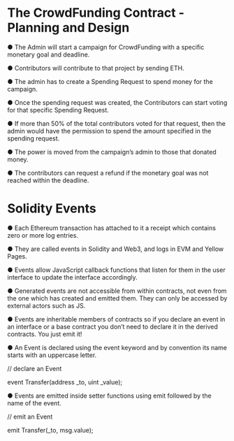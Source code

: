 # **The CrowdFunding Contract - Planning and Design**

● The Admin will start a campaign for CrowdFunding with a specific monetary goal and deadline.

● Contributors will contribute to that project by sending ETH.

● The admin has to create a Spending Request to spend money for the campaign.

● Once the spending request was created, the Contributors can start voting for that specific Spending Request.

● If more than 50% of the total contributors voted for that request, then the admin would have the permission to spend the amount specified in the spending request. 

● The power is moved from the campaign’s admin to those that donated money.

● The contributors can request a refund if the monetary goal was not reached within the deadline.


# **Solidity Events**

● Each Ethereum transaction has attached to it a receipt which contains zero or more log entries. 

● They are called events in Solidity and Web3, and logs in EVM and Yellow Pages.

● Events allow JavaScript callback functions that listen for them in the user interface to update the interface accordingly.

● Generated events are not accessible from within contracts, not even from the one which has created and emitted them. They can only be accessed by external actors such as JS.

● Events are inheritable members of contracts so if you declare an event in an interface or a base contract you don’t need to declare it in the derived contracts. You just emit it!

● An Event is declared using the event keyword and by convention its name starts with an uppercase letter.

// declare an Event

event Transfer(address _to, uint _value);

● Events are emitted inside setter functions using emit followed by the name of the event.

// emit an Event

emit Transfer(_to, msg.value);

